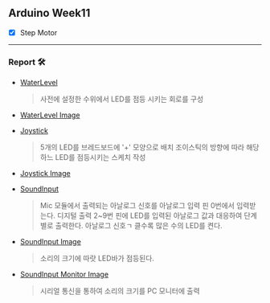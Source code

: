## Arduino Week11

* [x] Step Motor
---
### Report 🛠

- [WaterLevel](https://github.com/monegit/arduino-prj/tree/main/report/Week11/result/1._WaterLevel)

  > 사전에 설정한 수위에서 LED를 점등 시키는 회로를 구성

- [WaterLevel Image](https://github.com/monegit/arduino-prj/blob/main/report/Week11/result/1._WaterLevel/image.jpg)

- [Joystick](https://github.com/monegit/arduino-prj/tree/main/report/Week11/result/2._Joystick)

  > 5개의 LED를 브레드보드에 '+' 모양으로 배치
  > 조이스틱의 방향에 따라 해당하느 LED를 점등시키는 스케치 작성

- [Joystick Image](https://github.com/monegit/arduino-prj/blob/main/report/Week11/result/2._Joystick/image.jpg)

- [SoundInput](https://github.com/monegit/arduino-prj/tree/main/report/Week11/result/3._SoundInput)

  > Mic 모듈에서 출력되는 아날로그 신호를 아날로그 입력 핀 0번에서 입력받는다.
  > 디지털 출력 2~9번 핀에 LED를 입력된 아날로그 값과 대응하여 단계별로 출력한다.
  > 아날로그 신호ㄱ 클수록 많은 수의 LED를 켠다.

- [SoundInput Image](https://github.com/monegit/arduino-prj/blob/main/report/Week11/result/3._SoundInput/image.jpg)
  
  > 소리의 크기에 따랏 LED바가 점등된다.

- [SoundInput Monitor Image](https://github.com/monegit/arduino-prj/blob/main/report/Week11/result/3._SoundInput/monitor.png)

  > 시리얼 통신을 통하여 소리의 크기를 PC 모니터에 출력
